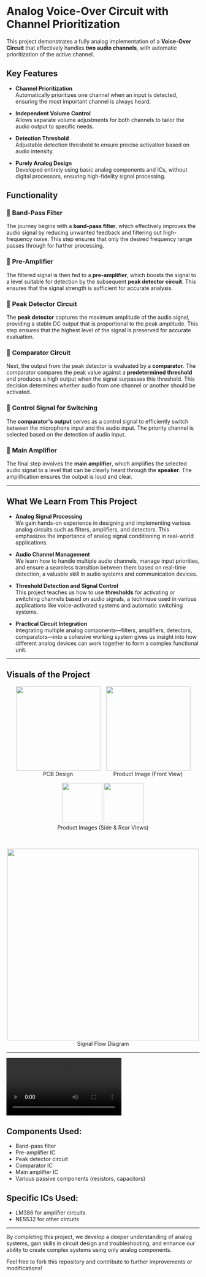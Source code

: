 # **Analog Voice-Over Circuit with Channel Prioritization**

This project demonstrates a fully analog implementation of a **Voice-Over Circuit** that effectively handles **two audio channels**, with automatic prioritization of the active channel.

## **Key Features**

- **Channel Prioritization**  
  Automatically prioritizes one channel when an input is detected, ensuring the most important channel is always heard.

- **Independent Volume Control**  
  Allows separate volume adjustments for both channels to tailor the audio output to specific needs.

- **Detection Threshold**  
  Adjustable detection threshold to ensure precise activation based on audio intensity.

- **Purely Analog Design**  
  Developed entirely using basic analog components and ICs, without digital processors, ensuring high-fidelity signal processing.

## **Functionality**

### 🔰 **Band-Pass Filter**  
The journey begins with a **band-pass filter**, which effectively improves the audio signal by reducing unwanted feedback and filtering out high-frequency noise. This step ensures that only the desired frequency range passes through for further processing.

### 🔰 **Pre-Amplifier**  
The filtered signal is then fed to a **pre-amplifier**, which boosts the signal to a level suitable for detection by the subsequent **peak detector circuit**. This ensures that the signal strength is sufficient for accurate analysis.

### 🔰 **Peak Detector Circuit**  
The **peak detector** captures the maximum amplitude of the audio signal, providing a stable DC output that is proportional to the peak amplitude. This step ensures that the highest level of the signal is preserved for accurate evaluation.

### 🔰 **Comparator Circuit**  
Next, the output from the peak detector is evaluated by a **comparator**. The comparator compares the peak value against a **predetermined threshold** and produces a high output when the signal surpasses this threshold. This decision determines whether audio from one channel or another should be activated.

### 🔰 **Control Signal for Switching**  
The **comparator's output** serves as a control signal to efficiently switch between the microphone input and the audio input. The priority channel is selected based on the detection of audio input.

### 🔰 **Main Amplifier**  
The final step involves the **main amplifier**, which amplifies the selected audio signal to a level that can be clearly heard through the **speaker**. The amplification ensures the output is loud and clear.

---

## **What We Learn From This Project**

- **Analog Signal Processing**  
  We gain hands-on experience in designing and implementing various analog circuits such as filters, amplifiers, and detectors. This emphasizes the importance of analog signal conditioning in real-world applications.

- **Audio Channel Management**  
  We learn how to handle multiple audio channels, manage input priorities, and ensure a seamless transition between them based on real-time detection, a valuable skill in audio systems and communication devices.

- **Threshold Detection and Signal Control**  
  This project teaches us how to use **thresholds** for activating or switching channels based on audio signals, a technique used in various applications like voice-activated systems and automatic switching systems.

- **Practical Circuit Integration**  
  Integrating multiple analog components—filters, amplifiers, detectors, comparators—into a cohesive working system gives us insight into how different analog devices can work together to form a complex functional unit.

---

## **Visuals of the Project**

<div style="display: flex; gap: 15px; justify-content: center; flex-wrap: wrap;">

  <!-- PCB -->
  <div style="text-align: center;">
    <img src="https://github.com/ThilinaNirmalBandara/Analog-Voice-Over-Device/blob/e1cf411c256b8b1af5544d0714d4765a2282a1cc/pcb.jpeg?raw=true" width="220"/>
    <div>PCB Design</div>
  </div>

  <!-- Product Image 1 -->
  <div style="text-align: center;">
    <img src="https://github.com/ThilinaNirmalBandara/Analog-Voice-Over-Device/blob/318dd59bc88416f0e50e63e3511de1af58523332/enc.jpeg?raw=true" width="220"/>
    <div>Product Image (Front View)</div>
  </div>

  <!-- Product Image 2 + 3 combined -->
  <div style="text-align: center;">
    <img src="https://github.com/ThilinaNirmalBandara/Analog-Voice-Over-Device/blob/30659c403599d065a72fd0dfa7f771a78b525c63/enc1.jpeg?raw=true" width="105"/>
    <img src="https://github.com/ThilinaNirmalBandara/Analog-Voice-Over-Device/blob/1a46847465cda73cc1463e89158aae374ca129cb/enc3.jpg?raw=true" width="105"/>
    <div>Product Images (Side & Rear Views)</div>
  </div>

</div>

<br/>

<!-- Signal Flow Diagram -->
<div style="text-align: center; margin-top: 30px;">
  <img src="https://github.com/ThilinaNirmalBandara/Analog-Voice-Over-Device/blob/679a9b1e865f342f0b4994b55c33be4710e8329a/SignalFlow.jpg?raw=true" width="500"/>
  <div>Signal Flow Diagram</div>
</div>

---
![Video Demo](https://github.com/ThilinaNirmalBandara/Analog-Voice-Over-Device/blob/0a98f55dccdce1c27985faf1868a9e6a9666198b/test%20video.mp4)
## **Components Used:**
- Band-pass filter
- Pre-amplifier IC
- Peak detector circuit
- Comparator IC
- Main amplifier IC
- Various passive components (resistors, capacitors)
## **Specific ICs Used:**
- LM386 for amplifier circuits
- NE5532 for other circuits
---

By completing this project, we develop a deeper understanding of analog systems, gain skills in circuit design and troubleshooting, and enhance our ability to create complex systems using only analog components.

Feel free to fork this repository and contribute to further improvements or modifications!


